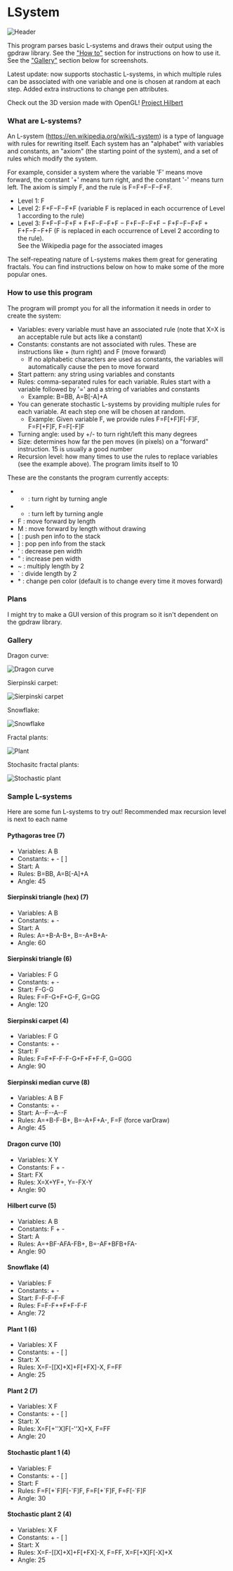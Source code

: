 # LSystem


![Header][header]

[header]: https://raw.githubusercontent.com/kbhadury/LSystem/master/Screenshots/Header.PNG

This program parses basic L-systems and draws their output using the gpdraw library.  See the ["How to"](https://github.com/kbhadury/LSystem/blob/master/README.md#how-to-use-this-program) section for instructions on how to use it.  See the ["Gallery"](https://github.com/kbhadury/LSystem/blob/master/README.md#gallery) section below for screenshots.

Latest update: now supports stochastic L-systems, in which multiple rules can be associated with one variable and one is chosen at random at each step.  Added extra instructions to change pen attributes.

Check out the 3D version made with OpenGL!  [Project Hilbert](https://github.com/kbhadury/Hilbert)

### What are L-systems?
An L-system (<https://en.wikipedia.org/wiki/L-system>) is a type of language with rules for rewriting itself.  Each system has an "alphabet" with variables and constants, an "axiom" (the starting point of the system), and a set of rules which modify the system.  

For example, consider a system where the variable 'F' means move forward, the constant '+' means turn right, and the constant '-' means turn left.  The axiom is simply F, and the rule is F=F+F−F−F+F.
* Level 1: F
* Level 2: F+F−F−F+F (variable F is replaced in each occurrence of Level 1 according to the rule)
* Level 3: F+F−F−F+F + F+F−F−F+F − F+F−F−F+F − F+F−F−F+F + F+F−F−F+F (F is replaced in each occurrence of Level 2 according to the rule).  
See the Wikipedia page for the associated images

The self-repeating nature of L-systems makes them great for generating fractals.  You can find instructions below on how to make some of the more popular ones.

### How to use this program
The program will prompt you for all the information it needs in order to create the system:
* Variables: every variable must have an associated rule (note that X=X is an acceptable rule but acts like a constant)
* Constants: constants are not associated with rules.  These are instructions like + (turn right) and F (move forward)
  * If no alphabetic characters are used as constants, the variables will automatically cause the pen to move forward
* Start pattern: any string using variables and constants
* Rules: comma-separated rules for each variable.  Rules start with a variable followed by '=' and a string of variables and constants
  * Example: B=BB, A=B[-A]+A
* You can generate stochastic L-systems by providing multiple rules for each variable.  At each step one will be chosen at random.
  * Example: Given variable F, we provide rules F=F[+F]F[-F]F, F=F[+F]F, F=F[-F]F
* Turning angle: used by +/- to turn right/left this many degrees
* Size: determines how far the pen moves (in pixels) on a "forward" instruction.  15 is usually a good number
* Recursion level: how many times to use the rules to replace variables (see the example above).  The program limits itself to 10

These are the constants the program currently accepts:
* + : turn right by turning angle
* - : turn left by turning angle
* F : move forward by length
* M : move forward by length without drawing
* [ : push pen info to the stack
* ] : pop pen info from the stack
* ' : decrease pen width
* " : increase pen width
* ~ : multiply length by 2
* \` : divide length by 2
* \* : change pen color (default is to change every time it moves forward)

### Plans
I might try to make a GUI version of this program so it isn't dependent on the gpdraw library.

### Gallery
Dragon curve:

![Dragon curve](https://github.com/kbhadury/LSystem/blob/master/Screenshots/DragonCurve.PNG)

Sierpinski carpet:

![Sierpinski carpet](https://github.com/kbhadury/LSystem/blob/master/Screenshots/Carpet.PNG)

Snowflake:

![Snowflake](https://github.com/kbhadury/LSystem/blob/master/Screenshots/Snowflake.PNG)

Fractal plants:

![Plant](https://github.com/kbhadury/LSystem/blob/master/Screenshots/Plant1.PNG)

Stochasitc fractal plants:

![Stochastic plant](https://github.com/kbhadury/LSystem/blob/master/Screenshots/Plant2.PNG)

### Sample L-systems
Here are some fun L-systems to try out!
Recommended max recursion level is next to each name

#### Pythagoras tree (7)
* Variables: A B
* Constants: + - [ ]
* Start: A
* Rules: B=BB, A=B[-A]+A
* Angle: 45

#### Sierpinski triangle (hex) (7)
* Variables: A B
* Constants: + -
* Start: A
* Rules: A=+B-A-B+, B=-A+B+A-
* Angle: 60

#### Sierpinski triangle (6)
* Variables: F G
* Constants: + -
* Start: F-G-G
* Rules: F=F-G+F+G-F, G=GG
* Angle: 120

#### Sierpinski carpet (4)
* Variables: F G
* Constants: + -
* Start: F
* Rules: F=F+F-F-F-G+F+F+F-F, G=GGG
* Angle: 90

#### Sierpinski median curve (8)
* Variables: A B F
* Constants: + -
* Start: A--F--A--F
* Rules: A=+B-F-B+, B=-A+F+A-, F=F (force varDraw)
* Angle: 45

#### Dragon curve (10)
* Variables: X Y
* Constants: F + -
* Start: FX
* Rules: X=X+YF+, Y=-FX-Y
* Angle: 90

#### Hilbert curve (5)
* Variables: A B
* Constants: F + -
* Start: A
* Rules: A=+BF-AFA-FB+, B=-AF+BFB+FA-
* Angle: 90

#### Snowflake (4)
* Variables: F
* Constants: + -
* Start: F-F-F-F-F
* Rules: F=F-F++F+F-F-F
* Angle: 72

#### Plant 1 (6)
* Variables: X F
* Constants: + - [ ]
* Start: X
* Rules: X=F-[[X]+X]+F[+FX]-X, F=FF
* Angle: 25

#### Plant 2 (7)
* Variables: X F
* Constants: + - [ ]
* Start: X
* Rules: X=F[+''X]F[-''X]+X, F=FF
* Angle: 20

#### Stochastic plant 1 (4)
* Variables: F
* Constants: + - [ ]
* Start: F
* Rules: F=F[+\`F]F[-\`F]F, F=F[+\`F]F, F=F[-\`F]F
* Angle: 30

#### Stochastic plant 2 (4)
* Variables: X F
* Constants: + - [ ]
* Start: X
* Rules: X=F-[[X]+X]+F[+FX]-X, F=FF, X=F[+X]F[-X]+X
* Angle: 25

